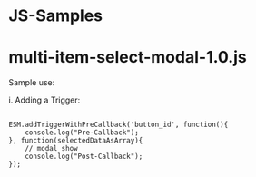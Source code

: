 # JS-Samples

# multi-item-select-modal-1.0.js
Sample use:

i. Adding a Trigger:

```JS
	
ESM.addTriggerWithPreCallback('button_id', function(){
	console.log("Pre-Callback");
}, function(selectedDataAsArray){
	// modal show
	console.log("Post-Callback");
});
```
